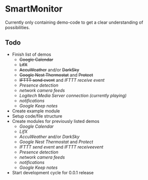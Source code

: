 # SmartMonitor

Currently only containing demo-code to get a clear understanding of possibilities.

## Todo
* Finish list of demos
  * ~~Google Calendar~~
  * ~~LifX~~
  * ~~AccuWeather~~ and/or ~~DarkSky~~
  * ~~Google Nest Thermostat~~ and ~~Protect~~
  * ~~IFTTT send event~~ and _IFTTT receive event_
  * _Presence detection_
  * _network camera feeds_
  * _Logitech Media Server connection (currently playing)_
  * _notifications_
  * _Google Keep notes_
* Create example module
* Setup code/file structure
* Create modules for previously listed demos
  * _Google Calendar_
  * _LifX_
  * _AccuWeather_ and/or _DarkSky_
  * _Google Nest Thermostat_ and _Protect_
  * _IFTTT send event_ and _IFTTT receiveevent_
  * _Presence detection_
  * _network camera feeds_
  * _notifications_
  * _Google Keep notes_
* Start development cycle for 0.0.1 release
